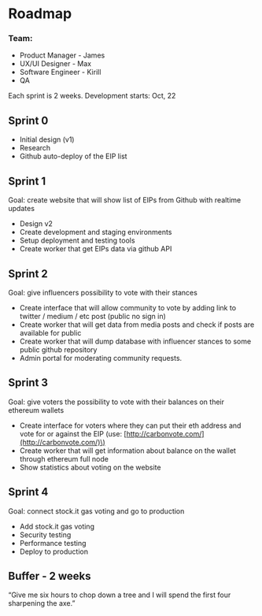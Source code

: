 # Roadmap

### Team:

* Product Manager - James
* UX/UI Designer - Max
* Software Engineer - Kirill
* QA

Each sprint is 2 weeks. Development starts: Oct, 22

## Sprint 0

* Initial design \(v1\)
* Research
* Github auto-deploy of the EIP list

## Sprint 1

Goal: create website that will show list of EIPs from Github with realtime updates

* Design v2
* Create development and staging environments
* Setup deployment and testing tools
* Create worker that get EIPs data via github API

## Sprint 2

Goal: give influencers possibility to vote with their stances

* Create interface that will allow community to vote by adding link to twitter / medium / etc post \(public no sign in\)
* Create worker that will get data from media posts and check if posts are available for public
* Create worker that will dump database with influencer stances to some public github repository
* Admin portal for moderating community requests.

## Sprint 3

Goal: give voters the possibility to vote with their balances on their ethereum wallets

* Create interface for voters where they can put their eth address and vote for or against the EIP \(use: [http://carbonvote.com/](http://carbonvote.com/)\)
* Create worker that will get information about balance on the wallet through ethereum full node 
* Show statistics about voting on the website

## Sprint 4

Goal: connect stock.it gas voting and go to production

* Add stock.it gas voting 
* Security testing
* Performance testing
* Deploy to production

## Buffer - 2 weeks

“Give me six hours to chop down a tree and I will spend the first four sharpening the axe.”

